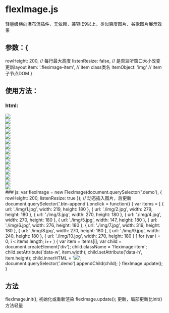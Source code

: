 # flexImage.js
轻量级横向瀑布流插件，无依赖，兼容IE9以上，类似百度图片、谷歌图片展示效果

## 参数：{
  rowHeight: 200,          // 每行最大高度
  listenResize: false,     // 是否监听窗口大小改变更新layout
  item: '.fleximage-item', // item class类名
  itemObject: 'img'        // item子节点DOM
}

## 使用方法：
### html:
<div class="demo">
  <div class="fleximage-item" data-w="219" data-h="180"><img src="./img/1.jpg"></div>
  <div class="fleximage-item" data-w="279" data-h="180"><img src="./img/2.jpg"></div>
  <div class="fleximage-item" data-w="270" data-h="180"><img src="./img/3.jpg"></div>
  <div class="fleximage-item" data-w="270" data-h="180"><img src="./img/4.jpg"></div>
  <div class="fleximage-item" data-w="147" data-h="180"><img src="./img/5.jpg"></div>
  <div class="fleximage-item" data-w="276" data-h="180"><img src="./img/6.jpg"></div>
  <div class="fleximage-item" data-w="319" data-h="180"><img src="./img/7.jpg"></div>
  <div class="fleximage-item" data-w="270" data-h="180"><img src="./img/8.jpg"></div>
  <div class="fleximage-item" data-w="240" data-h="180"><img src="./img/9.jpg"></div>
  <div class="fleximage-item" data-w="270" data-h="180"><img src="./img/10.jpg"></div>
  <div class="fleximage-item" data-w="240" data-h="180"><img src="./img/11.jpg"></div>
  <div class="fleximage-item" data-w="270" data-h="180"><img src="./img/12.jpg"></div>
  <div class="fleximage-item" data-w="283" data-h="180"><img src="./img/13.jpg"></div>
  <div class="fleximage-item" data-w="271" data-h="180"><img src="./img/14.jpg"></div>
  <div class="fleximage-item" data-w="258" data-h="180"><img src="./img/15.jpg"></div>
</div>
### js:
var flexImage = new FlexImage(document.querySelector('.demo'), {
  rowHeight: 200,
  listenResize: true
});
// 动态插入图片，后更新
document.querySelector('.btn-append').onclick = function() {
    var items = [
        { url: './img/1.jpg', width: 219, height: 180 },
        { url: './img/2.jpg', width: 279, height: 180 },
        { url: './img/3.jpg', width: 270, height: 180 },
        { url: './img/4.jpg', width: 270, height: 180 },
        { url: './img/5.jpg', width: 147, height: 180 },
        { url: './img/6.jpg', width: 276, height: 180 },
        { url: './img/7.jpg', width: 319, height: 180 },
        { url: './img/8.jpg', width: 270, height: 180 },
        { url: './img/9.jpg', width: 240, height: 180 },
        { url: './img/10.jpg', width: 270, height: 180 }
    ]
    for (var i = 0; i < items.length; i++ ) {
        var item = items[i];
        var child = document.createElement('div');
        child.className = 'fleximage-item';
        child.setAttribute('data-w', item.width);
        child.setAttribute('data-h', item.height);
        child.innerHTML = '<img src="' + item.url + '">';
        document.querySelector('.demo').appendChild(child);
    }
    flexImage.update();
}

## 方法
flexImage.init(); 初始化或重新渲染
flexImage.update(); 更新，局部更新比init()方法轻量
